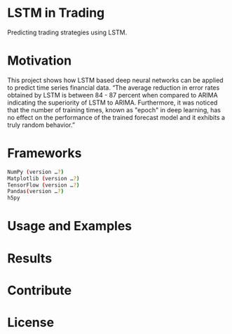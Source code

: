 # LSTM in Trading
Predicting trading strategies using LSTM. 
# Motivation
This project shows how LSTM based deep neural networks can be applied to predict time series financial data.
“The average reduction in error rates obtained by LSTM is between 84 - 87 percent when compared to ARIMA indicating the superiority of LSTM to ARIMA. Furthermore, it was noticed that the number of training times, known as "epoch" in deep learning, has no effect on the performance of the trained forecast model and it exhibits a truly random behavior.”

# Frameworks
```bash
NumPy (version …?)
Matplotlib (version …?)
TensorFlow (version …?)
Pandas(version …?)
h5py
```
# Usage and Examples

# Results
 
# Contribute
 
# License
